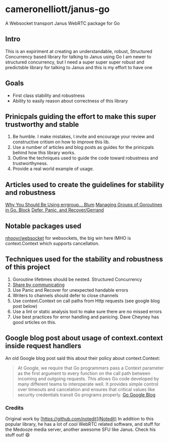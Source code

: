 # cameronelliott/janus-go

A Websocket transport Janus WebRTC package for Go

## Intro

This is an expiriment at creating an understandable, robust, Structured Concurrency based library for talking to Janus using Go
I am newer to structured concurrency, but I need a super super super robust and predictsble library for talking to Janus and this is my effort to have one

## Goals

- First class stability and robustness
- Ability to easily reason about correctness of this library
 
## Prinicpals guiding the effort to make this super trustworthy and stable


1. Be humble. I make mistakes, I invite and encourage your review and constructive critism on how to improve this lib.
1. Use a number of articles and blog posts as guides for the prinicpals behind how this library works.
1. Outline the techniques used to guide the code toward robustness and trustworthyness.
1. Provide a real world example of usage.


## Articles used to create the guidelines for stability and robustness

[Why You Should Be Using errgroup... Blum](https://bionic.fullstory.com/why-you-should-be-using-errgroup-withcontext-in-golang-server-handlers/)
[Managing Groups of Goroutines in Go. Block](https://medium.com/swlh/managing-groups-of-gorutines-in-go-ee7523e3eaca)
[Defer, Panic, and Recover/Gerrand](https://blog.golang.org/defer-panic-and-recover)


## Notable packages used 

[nhooyr/websocket](https://github.com/nhooyr/websocket) for websockets, the big win here IMHO is context.Context which supports cancellation.



## Techniques used for the stability and robustness of this project

1. Goroutine lifetimes should be nested. Structured Concurrency
1. [Share by communicating](https://golang.org/doc/effective_go.html#sharing)
1. Use Panic and Recover for unexpected handable errors
1. Writers to channels should defer to close channels
1. Use context.Context on call paths from Http requests (see google blog post below)
1. Use a lint or static analysis tool to make sure there are no missed errors
1. Use best practices for error handling and panicing. Dave Cheyney has good srticles on this.




## Google blog post about usage of context.context inside request handlers

An old Google blog post said this about their policy about context.Context:
> At Google, we require that Go programmers pass a Context parameter as the first argument to every function on the call path between incoming and outgoing requests. This allows Go code developed by many different teams to interoperate well. It provides simple control over timeouts and cancelation and ensures that critical values like security credentials transit Go programs properly.
[Go Google Blog](https://blog.golang.org/context)


### Credits 
Original work by [https://github.com/notedit](Notedit)
In addition to this popular library, he has a lot
of cool WebRTC related software, and stuff for the Medooze media server, another awesome
SFU like Janus. Check his stuff out! :smile:








